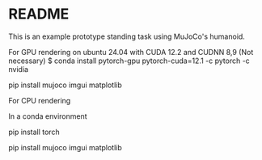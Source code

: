 # README

This is an example prototype standing task using MuJoCo's humanoid.

For GPU rendering on ubuntu 24.04 with CUDA 12.2 and CUDNN 8,9 (Not necessary)
$ conda install pytorch-gpu pytorch-cuda=12.1 -c pytorch -c nvidia

pip install mujoco imgui matplotlib

For CPU rendering

In a conda environment

pip install torch

pip install mujoco imgui matplotlib
